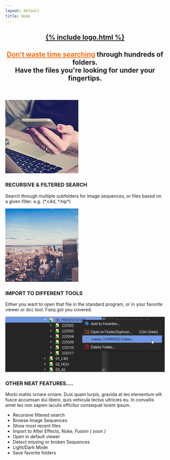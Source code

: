 ```yaml
---
layout: default
title: Home
---
```


<!-- One -->
<section id="one" class="wrapper style2 special">
	<header class="major">
	    <h1><a href="#features" class="scrolly small-shadow">{% include logo.html %}</a></h1>
		<h2><u style="color:#F27011;">Don't waste time searching</u> through hundreds of folders.<br />
		Have the files you're looking for under your fingertips.</h2>
	</header>
	<!-- <ul class="icons major">
		<li><span class="icon fa-camera-retro"><span class="label">Shoot</span></span></li>
		<li><span class="icon fa-refresh"><span class="label">Process</span></span></li>
		<li><span class="icon fa-cloud"><span class="label">Upload</span></span></li>
	</ul> -->
</section>

<!-- Two -->
<section id="features" class="wrapper">
	<div class="inner alt">
		<section class="spotlight">
			<div class="image"><img src="assets/images/pic01.jpg" alt="" /></div>
			<div class="content">
				<h3>RECURSIVE & FILTERED SEARCH</h3>
				<p>Search through multiple subfolders for image sequences, or files based on a given filter. e.g. (*.c4d, *.hip*)</p>
			</div>
		</section>
		<section class="spotlight">
			<div class="image"><img src="assets/images/pic03.jpg" alt="" /></div>
			<div class="content">
				<h3>IMPORT TO DIFFERENT TOOLS</h3>
				<p>Either you want to open that file in the standard program, or in your favorite viewer or dcc tool. Fseq got you covered.</p>
			</div>
		</section>
		<section class="spotlight">
			<div class="image"><img src="assets/images/fseq_dated_folder.png" alt="" /></div>
			<div class="content">
				<h3>OTHER NEAT FEATURES....</h3>
				<p>Morbi mattis ornare ornare. Duis quam turpis, gravida at leo elementum elit fusce accumsan dui libero, quis vehicula lectus ultricies eu. In convallis amet leo non sapien iaculis efficitur consequat lorem ipsum.</p>
			</div>
		</section>
		<section class="special">
			<ul class="icons labeled">
				<li><span class="icon fa-code"><span class="label">Recursive filtered search</span></span></li>
				<li><span class="icon fa-cloud"><span class="label">Browse Image Sequences</span></span></li>
				<li><span class="icon fa-refresh"><span class="label">Show most recent files</span></span></li>
				<li><span class="icon fa-copy"><span class="label">Import to After Effects, Nuke</span><i>, Fusion ( soon )</i></span></li>
				<li><span class="icon fa-eye"><span class="label">Open in default viewer</span></span></li>
				<li><span class="icon fa-desktop"><span class="label">Detect missing or broken Sequences</span></span></li>
				<li><span class="icon fa-toggle-on"><span class="label">Light/Dark Mode</span></span></li>
				<li><span class="icon fa-bookmark"><span class="label">Save favorite folders</span></span></li>
			</ul>
		</section>
	</div>
</section>

